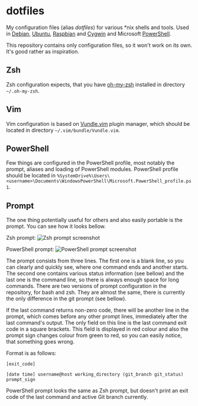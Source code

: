 dotfiles
========

My configuration files (alias *dotfiles*) for various *nix shells and tools. Used in [Debian](http://www.debian.org), [Ubuntu](http://www.ubuntu.com), [Raspbian](http://www.raspbian.org) and [Cygwin](http://cygwin.com) and Microsoft [PowerShell](https://technet.microsoft.com/en-us/scriptcenter/dd742419.aspx).

This repository contains only configuration files, so it won't work on its own. It's good rather as inspiration.


Zsh
----

Zsh configuration expects, that you have [oh-my-zsh](https://github.com/robbyrussell/oh-my-zsh) installed in directory `~/.oh-my-zsh`.


Vim
----

Vim configuration is based on [Vundle.vim](https://github.com/gmarik/Vundle.vim) plugin manager, which should be located in directory `~/.vim/bundle/Vundle.vim`.


PowerShell
----------

Few things are configured in the PowerShell profile, most notably the prompt, aliases and loading of PowerShell modules. PowerShell profile should be located in `%SystemDrive%\Users\<username>\Documents\WindowsPowerShell\Microsoft.PowerShell_profile.ps1`.


Prompt
------

The one thing potentially useful for others and also easily portable is the prompt. You can see how it looks bellow.

Zsh prompt:
![Zsh prompt screenshot](http://ferenczy.cz/github/prompt-zsh.png)

PowerShell prompt:
![PowerShell prompt screenshot](http://ferenczy.cz/github/prompt-powershell.png)

The prompt consists from three lines. The first one is a blank line, so you can clearly and quickly see, where one command ends and another starts. The second one contains various status information (see bellow) and the last one is the command line, so there is always enough space for long commands. There are two versions of prompt configuration in the repository, for bash and zsh. They are almost the same, there is currently the only difference in the git prompt (see bellow).

If the last command returns non-zero code, there will be another line in the prompt, which comes before any other prompt lines, immediately after the last command's output. The only field on this line is the last command exit code in a square brackets. This field is displayed in red colour and also the prompt sign changes colour from green to red, so you can easily notice, that something goes wrong.

Format is as follows:

```
[exit_code]

[date time] username@host working_directory (git_branch git_status)
prompt_sign
```

PowerShell prompt looks the same as Zsh prompt, but doesn't print an exit code of the last command and active Git branch currently.
